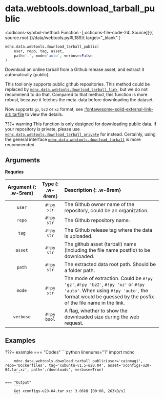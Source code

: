 # data.webtools.download_tarball_public

:codicons-symbol-method: Function · [:octicons-file-code-24: Source]({{ source.root }}/data/webtools.py#L189){ target="_blank" }

```python
mdnc.data.webtools.download_tarball_public(
    user, repo, tag, asset,
    path='.', mode='auto', verbose=False
)
```

Download an online tarball from a Github release asset, and extract it automatically (public).

This tool only supports public github repositories. This method could be replaced by [`mdnc.data.webtools.download_tarball_link`](../download_tarball_link), but we do not recommend to do that. Compared to that method, this function is more robust, because it fetches the meta-data before downloading the dataset.

Now supports `gz`, `bz2` or `xz` format, see [:fontawesome-solid-external-link-alt: tarfile][pydoc-tarfile] to view the details.

???+ warning
    This function is only designed for downloading public data. If your repository is private, please use [`mdnc.data.webtools.download_tarball_private`](../download_tarball_private) for instead. Certainly, using the general interface [`mdnc.data.webtools.download_tarball`](../download_tarball) is more recommended.

## Arguments

**Requries**

| Argument {: .w-5rem} | Type {: .w-4rem} | Description {: .w-8rem} |
| :------: | :-----: | :---------- |
| `user`  | `#!py str` | The Github owner name of the repository, could be an organization. |
| `repo`  | `#!py str` | The Github repository name. |
| `tag`   | `#!py str` | The Github release tag where the data is uploaded. |
| `asset` | `#!py str` | The github asset (tarball) name (including the file name postfix) to be downloaded. |
| `path`  | `#!py str` | The extracted data root path. Should be a folder path. |
| `mode`  | `#!py str` | The mode of extraction. Could be `#!py 'gz'`, `#!py 'bz2'`, `#!py 'xz'` or `#!py 'auto'`. When using `#!py 'auto'`, the format would be guessed by the posfix of the file name in the link. |
| `verbose`  | `#!py bool` | A flag, whether to show the downloaded size during the web request. |

## Examples

???+ example
    === "Codes"
        ```python linenums="1"
        import mdnc

        mdnc.data.webtools.download_tarball_public(user='cainmagi', repo='Dockerfiles', tag='xubuntu-v1.5-u20.04', asset='xconfigs-u20-04.tar.xz', path='./downloads', verbose=True)
        ```

    === "Output"
        ```
        Get xconfigs-u20-04.tar.xz: 3.06kB [00:00, 263kB/s]
        ```

[pydoc-tarfile]:https://docs.python.org/3/library/tarfile.html "Read and write tar archive files"
